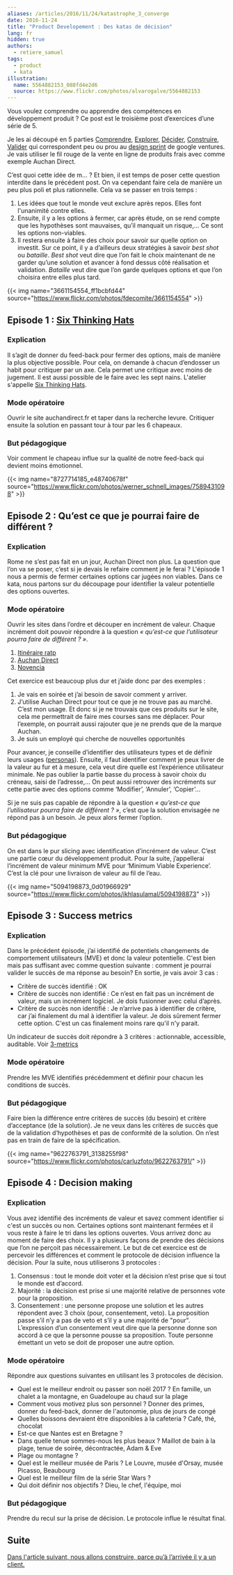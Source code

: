 ```yaml
---
aliases: /articles/2016/11/24/katastrophe_3_converge
date: 2016-11-24
title: "Product Developement : Des katas de décision"
lang: fr
hidden: true
authors:
  - retiere_samuel
tags:
  - product
  - kata
illustration:
  name: 5564882153_088fd4e2d6
  source: https://www.flickr.com/photos/alvarogalve/5564882153
---
```

Vous voulez comprendre ou apprendre des compétences en développement produit ? Ce post est le troisième post d’exercices d’une série de 5.

Je les ai découpé en 5 parties [Comprendre], [Explorer], [Décider], [Construire], [Valider] qui correspondent peu ou prou au [design sprint] de google ventures. Je vais utiliser le fil rouge de la vente en ligne de produits frais avec comme exemple Auchan Direct.

C’est quoi cette idée de m... ? Et bien, il est temps de poser cette question interdite dans le précédent post. On va cependant faire cela de manière un peu plus poli et plus rationnelle. Cela va se passer en trois temps :

1. Les idées que tout le monde veut exclure après repos. Elles font l'unanimité contre elles.
2. Ensuite, il y a les options à fermer, car après étude, on se rend compte que les hypothèses sont mauvaises, qu’il manquait un risque,… Ce sont les options non-viables.
3. Il restera ensuite à faire des choix pour savoir sur quelle option on investit. Sur ce point, il y a d’ailleurs deux stratégies à savoir _best shot_ ou _bataille_. _Best shot_ veut dire que l’on fait le choix maintenant de ne garder qu’une solution et avancer à fond dessus côté réalisation et validation. _Bataille_ veut dire que l’on garde quelques options et que l’on choisira entre elles plus tard.


{{< img name="3661154554_ff1bcbfd44" source="https://www.flickr.com/photos/fdecomite/3661154554" >}}

## Episode 1 : [Six Thinking Hats]

### Explication

Il s’agit de donner du feed-back pour fermer des options, mais de manière la plus objective possible. Pour cela, on demande à chacun d’endosser un habit pour critiquer par un axe. Cela permet une critique avec moins de jugement. Il est aussi possible de le faire avec les sept nains. L'atelier s'appelle [Six Thinking Hats].

### Mode opératoire

Ouvrir le site auchandirect.fr et taper dans la recherche levure. Critiquer ensuite la solution en passant tour à tour par les 6 chapeaux.

### But pédagogique

Voir comment le chapeau influe sur la qualité de notre feed-back qui devient moins émotionnel.


{{< img name="8727714185_e48740678f" source="https://www.flickr.com/photos/werner_schnell_images/7589431098" >}}

## Episode 2 : Qu’est ce que je pourrai faire de différent ?

### Explication

Rome ne s’est pas fait en un jour, Auchan Direct non plus. La question que l’on va se poser, c’est si je devais le refaire comment je le ferai ? L'épisode 1 nous a permis de fermer certaines options car jugées non viables. Dans ce kata, nous partons sur du découpage pour identifier la valeur potentielle des options ouvertes.

### Mode opératoire

Ouvrir les sites dans l’ordre et découper en incrément de valeur. Chaque incrément doit pouvoir répondre à la question _« qu’est-ce que l’utilisateur pourra faire de différent ? »_.

1. [Itinéraire ratp](http://www.ratp.fr/itineraires/fr/ratp/recherche-avancee)
2. [Auchan Direct](https://www.auchandirect.fr/)
3. [Novencia](http://www.novencia.com/)

Cet exercice est beaucoup plus dur et j’aide donc par des exemples :

1. Je vais en soirée et j’ai besoin de savoir comment y arriver.
2. J’utilise Auchan Direct pour tout ce que je ne trouve pas au marché. C’est mon usage. Et donc si je ne trouvais que ces produits sur le site, cela me permettrait de faire mes courses sans me déplacer. Pour l’exemple, on pourrait aussi rajouter que je ne prends que de la marque Auchan.
3. Je suis un employé qui cherche de nouvelles opportunités

Pour avancer, je conseille d’identifier des utilisateurs types et de définir leurs usages ([personas]). Ensuite, il faut identifier comment je peux livrer de la valeur au fur et à mesure, cela veut dire quelle est l’expérience utilisateur minimale. Ne pas oublier la partie basse du process à savoir choix du créneau, saisi de l’adresse,… On peut aussi retrouver des incréments sur cette partie avec des options comme ‘Modifier’, ‘Annuler’, ‘Copier’…

Si je ne suis pas capable de répondre à la question _« qu’est-ce que l’utilisateur pourra faire de différent ? »_, c’est que la solution envisagée ne répond pas à un besoin. Je peux alors fermer l’option.

### But pédagogique

On est dans le pur slicing avec identification d’incrément de valeur. C’est une partie cœur du développement produit. Pour la suite, j’appellerai l’incrément de valeur minimum MVE pour ‘Minimum Viable Experience’. C’est la clé pour une livraison de valeur au fil de l’eau.


{{< img name="5094198873_0d01966929" source="https://www.flickr.com/photos/ikhlasulamal/5094198873" >}}

## Episode 3 : Success metrics

### Explication

Dans le précédent épisode, j’ai identifié de potentiels changements de comportement utilisateurs (MVE) et donc la valeur potentielle. C'est bien mais pas suffisant avec comme question suivante : comment je pourrai valider le succès de ma réponse au besoin? En sortie, je vais avoir 3 cas :

- Critère de succès identifié : OK
- Critère de succès non identifié : Ce n’est en fait pas un incrément de valeur, mais un incrément logiciel. Je dois fusionner avec celui d’après.
- Critère de succès non identifié : Je n’arrive pas à identifier de critère, car j’ai finalement du mal à identifier la valeur. Je dois sûrement fermer cette option. C'est un cas finalement moins rare qu'il n'y parait.

Un indicateur de succès doit répondre à 3 critères : actionnable, accessible, auditable. Voir [3-metrics]


### Mode opératoire

Prendre les MVE identifiés précédemment et définir pour chacun les conditions de succès.

### But pédagogique

Faire bien la différence entre critères de succès (du besoin) et critère d’acceptance (de la solution). Je ne veux dans les critères de succès que de la validation d‘hypothèses et pas de conformité de la solution. On n’est pas en train de faire de la spécification.


{{< img name="9622763791_3138255f98" source="https://www.flickr.com/photos/carluzfoto/9622763791/" >}}

## Episode 4 : Decision making

### Explication

Vous avez identifié des incréments de valeur et savez comment identifier si c'est un succès ou non. Certaines options sont maintenant fermées et il vous reste à faire le tri dans les options ouvertes. Vous arrivez donc au moment de faire des choix. Il y a plusieurs façons de prendre des décisions que l’on ne perçoit pas nécessairement. Le but de cet exercice est de percevoir les différences et comment le protocole de décision influence la décision. Pour la suite, nous utiliserons 3 protocoles :

1. Consensus : tout le monde doit voter et la décision n’est prise que si tout le monde est d’accord.
2. Majorité : la décision est prise si une majorité relative de personnes vote pour la proposition.
3. Consentement : une personne propose une solution et les autres répondent avec 3 choix (pour, consentement, veto). La proposition passe s’il n’y a pas de veto et s’il y a une majorité de "pour". L’expression d’un consentement veut dire que la personne donne son accord à ce que la personne pousse sa proposition. Toute personne émettant un veto se doit de proposer une autre option.

### Mode opératoire

Répondre aux questions suivantes en utilisant les 3 protocoles de décision.

- Quel est le meilleur endroit ou passer son noël 2017 ? En famille, un chalet a la montagne, en Guadeloupe au chaud sur la plage
- Comment vous motivez plus son personnel ? Donner des primes, donner du feed-back, donner de l'autonomie, plus de jours de congé
- Quelles boissons devraient être disponibles à la cafeteria ? Café, thé, chocolat
- Est-ce que Nantes est en Bretagne ?
- Dans quelle tenue sommes-nous les plus beaux ? Maillot de bain à la plage, tenue de soirée, décontractée, Adam & Eve
- Plage ou montagne ?
- Quel est le meilleur musée de Paris ? Le Louvre, musée d'Orsay, musée Picasso, Beaubourg
- Quel est le meilleur film de la série Star Wars ?
- Qui doit définir nos objectifs ? Dieu, le chef, l'équipe, moi

### But pédagogique

Prendre du recul sur la prise de décision. Le protocole influe le résultat final.


## Suite

[Dans l'article suivant, nous allons construire, parce qu’à l’arrivée il y a un client.](/articles/2016-11-24-katastrophe_4_build)


[design sprint]: https://library.gv.com/the-product-design-sprint-understand-day-1-e164f76e69cf#.6nykd8v0s
[Comprendre]: /articles/2016-11-24-katastrophe_1_share
[Explorer]: /articles/2016-11-24-katastrophe_2_diverge
[Décider]: /articles/2016-11-24-katastrophe_3_converge
[Construire]: /articles/2016-11-24-katastrophe_4_build
[Valider]: /articles/2016-12-05-katastrophe_5_validate
[Six Thinking Hats]: https://en.wikipedia.org/wiki/Six_Thinking_Hats
[personas]: http://www.weloveusers.com/formation/apprendre/personas.html
[3-metrics]: http://jem9.com/3-metrics/
